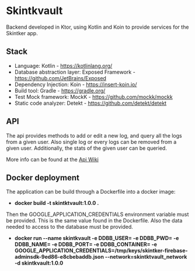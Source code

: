 # Skintkvault

Backend developed in Ktor, using Kotlin and Koin to provide services for the Skintker app.

## Stack
* Language: Kotlin - https://kotlinlang.org/
* Database abstraction layer: Exposed Framework - https://github.com/JetBrains/Exposed
* Dependency Injection: Koin - https://insert-koin.io/
* Build tool: Gradle - https://gradle.org/
* Test Mock framework: MockK - https://github.com/mockk/mockk
* Static code analyzer: Detekt - https://github.com/detekt/detekt
## API

The api provides methods to add or edit a new log, and query all the logs from a given user. Also single log or every logs can be removed from a given user.
Additionally, the stats of the given user can be queried.

More info can be found at the [Api Wiki](https://github.com/aloarte/skintkvault/wiki/API-Guide)

## Docker deployment
The application can be build through a Dockerfile into a docker image:
* **docker build -t skintktvault:1.0.0 .**

Then the GOOGLE_APPLICATION_CREDENTIALS environment variable must be provided. This is the same value found in the Dockerfile. Also the data needed to access to the database must be provided.
* **docker run --name skintkvault -e DDBB_USER= -e DDBB_PWD= -e DDBB_NAME= -e DDBB_PORT= -e DDBB_CONTAINER= -e GOOGLE_APPLICATION_CREDENTIALS=/tmp/keys/skintker-firebase-adminsdk-9ed86-e8cbebaddb.json --network=skintktvault_network -d skintkvault:1.0.0**